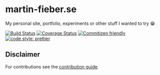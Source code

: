 # martin-fieber.se

My personal site, portfolio, experiments or other stuff I wanted to try 😁

[![Build Status][bsurl]][bsimg]
[![Coverage Status][cvurl]][cvimg]
[![Commitizen friendly][cfimg]][cfurl]
[![code style: prettier][ptimg]][pturl]

## Disclaimer

For contributions see the [contribution guide](CONTRIBUTING.md).

[bsurl]: https://travis-ci.com/MartinHelmut/martin-fieber.de.svg?branch=main
[bsimg]: https://travis-ci.com/MartinHelmut/martin-fieber.de
[cvurl]: https://coveralls.io/repos/github/MartinHelmut/martin-fieber.de/badge.svg?branch=main
[cvimg]: https://coveralls.io/github/MartinHelmut/martin-fieber.de?branch=main
[cfimg]: https://img.shields.io/badge/commitizen-friendly-brightgreen.svg
[cfurl]: http://commitizen.github.io/cz-cli/
[ptimg]: https://img.shields.io/badge/code_style-prettier-ff69b4.svg
[pturl]: https://github.com/prettier/prettier
